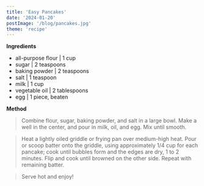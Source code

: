 ```yaml
---
title: 'Easy Pancakes'
date: '2024-01-20'
postImage: '/blog/pancakes.jpg'
theme: 'recipe'
---
```



**Ingredients**
- all-purpose flour | 1 cup
- sugar | 2 teaspoons
- baking powder | 2 teaspoons
- salt | 1 teaspoon
- milk | 1 cup
- vegetable oil | 2 tablespoons
- egg | 1 piece, beaten


**Method**
> Combine flour, sugar, baking powder, and salt in a large bowl. Make a well in the center, and pour in milk, oil, and egg. Mix until smooth.

> Heat a lightly oiled griddle or frying pan over medium-high heat. Pour or scoop batter onto the griddle, using approximately 1/4 cup for each pancake; cook until bubbles form and the edges are dry, 1 to 2 minutes. Flip and cook until browned on the other side. Repeat with remaining batter.

> Serve hot and enjoy!

